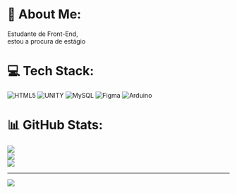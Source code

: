 # 💫 About Me:
Estudante de Front-End,<br>estou a procura de estágio


# 💻 Tech Stack:
![HTML5](https://img.shields.io/badge/html5-%23E34F26.svg?style=for-the-badge&logo=html5&logoColor=white) ![UNITY](https://img.shields.io/badge/Unity-%2320232a.svg?style=for-the-badge&logo=unity&logoColor=white) ![MySQL](https://img.shields.io/badge/mysql-%2300f.svg?style=for-the-badge&logo=mysql&logoColor=white) 	![Figma](https://img.shields.io/badge/figma-%23F24E1E.svg?style=for-the-badge&logo=figma&logoColor=white) ![Arduino](https://img.shields.io/badge/-Arduino-00979D?style=for-the-badge&logo=Arduino&logoColor=white)
# 📊 GitHub Stats:
![](https://github-readme-stats.vercel.app/api?username=Vidoto&theme=synthwave&hide_border=false&include_all_commits=false&count_private=false)<br/>
![](https://github-readme-streak-stats.herokuapp.com/?user=Vidoto&theme=synthwave&hide_border=false)<br/>
![](https://github-readme-stats.vercel.app/api/top-langs/?username=Vidoto&theme=synthwave&hide_border=false&include_all_commits=false&count_private=false&layout=compact)

---
[![](https://visitcount.itsvg.in/api?id=Vidoto&icon=0&color=6)](https://visitcount.itsvg.in)

<!-- Proudly created with GPRM ( https://gprm.itsvg.in ) -->